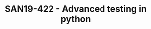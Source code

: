 ---
youtube_video_url: https://www.youtube.com/watch?v=WY9jlVqjIVs
amazon_s3_presentation_url: https://static.linaro.org/connect/san19/presentations/san19-422.pdf
amazon_s3_video_url: https://static.linaro.org/connect/san19/videos/san19-422.mp4
categories:
- san19
description: Testing a large python application, like LAVA, can be sometime tricky.<br><br>The
  first part of the talk will focus on classical python testing features like pytest
  and mocking.<br>The second part of the talk will concentrate on some specific tools
  that where developed to test LAVA itself (meta-lava, DummySYS, ...). These tools
  and the corresponding ideas could also be used to test other systems.
image: /assets/images/featured-images/san19/SAN19-422.png
session_attendee_num: '45'
session_id: SAN19-422
session_room: Sunset IV (Session 2)
session_slot:
  end_time: '2019-09-26 14:25:00'
  start_time: '2019-09-26 14:00:00'
session_speakers:
- speaker_bio: Im a senior software engineer, working for Linaro.<br> <br> Ive been
    contributed to OSS since 2007 when I started working on VLC Media player at university.<br>
    <br> I worked for 5 years at STMicroelectronics where I ported the v8 JavaScript
    engine on sh4 processors. I also contributed to many OSS projects like proot,
    care, debian, qemu, ...<br> <br> Im now maintainer and architect of LAVA, a widely
    adopted framework to test software (bootloader, kernel, user space) on real boards.<br>
    <br> I gave some talks at the Linaro Connect Conference since 2014. I recently
    gave a talk about lavafed at FOSDEM 2019.
  speaker_company: Linaro
  speaker_image: /assets/images/speakers/san19/remi-duraffort.jpg
  speaker_location: ''
  speaker_name: Remi Duraffort
  speaker_position: Senior Software Engineer
  speaker_url: https://blog.duraffort.fr
  speaker_username: remi.duraffort
session_track: Automation & CI
tag: session
tags:
- Validation and CI
- Tools
- Open Source Development
- Training
title: SAN19-422 - Advanced testing in python
---